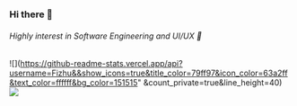### Hi there 👋
###### Highly interest in Software Engineering and UI/UX 🙌

![](https://github-readme-stats.vercel.app/api?username=Fizhu&&show_icons=true&title_color=79ff97&icon_color=63a2ff&text_color=ffffff&bg_color=151515" &count_private=true&line_height=40)
![](https://github-readme-stats.vercel.app/api/top-langs/?username=Fizhu&hide=html)

